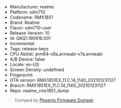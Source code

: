 ## 
- Manufacturer: realme
- Platform: sdm710
- Codename: RMX1851
- Brand: Realme
- Flavor: sdm710-user
- Release Version: 10
- Id: QKQ1.190918.001
- Incremental: 
- Tags: release-keys
- CPU Abilist: arm64-v8a,armeabi-v7a,armeabi
- A/B Device: false
- Locale: en-US
- Screen Density: undefined
- Fingerprint: 
- OTA version: RMX1851EX_11.C.14_1140_202101231127
- Branch: RMX1851EX_11.C.14_1140_202101231127
- Repo: realme_rmx1851_dump


>Dumped by [Phoenix Firmware Dumper](https://github.com/DroidDumps/phoenix_firmware_dumper)
